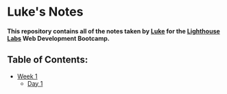 # Luke's Notes

#### This repository contains all of the notes taken by [Luke](https://github.com/loloffs) for the [Lighthouse Labs](https://www.lighthouselabs.ca/)  Web Development Bootcamp.

## Table of Contents:
* [Week 1](/Week_1)
  * [Day 1](/Week_1/Day_1)